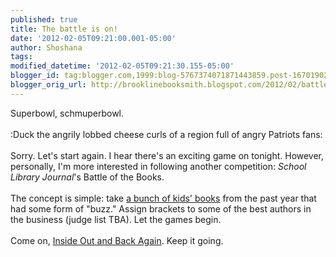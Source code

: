 ```yaml
---
published: true
title: The battle is on!
date: '2012-02-05T09:21:00.001-05:00'
author: Shoshana
tags: 
modified_datetime: '2012-02-05T09:21:30.155-05:00'
blogger_id: tag:blogger.com,1999:blog-5767374071871443859.post-1670190204705022736
blogger_orig_url: http://brooklinebooksmith.blogspot.com/2012/02/battle-is-on.html
---
```


Superbowl, schmuperbowl.<br /><br />:Duck the angrily lobbed cheese curls of a region full of angry Patriots fans:<br /><br />Sorry. Let's start again. I hear there's an exciting game on tonight. However, personally, I'm more interested in following another competition: <em>School Library Journal</em>'s Battle of the Books.<br /><br />The concept is simple: take <a href="http://battleofthebooks.slj.com/2012/02/01/our-2012-contenders/">a bunch of kids' books</a> from the past year that had some form of "buzz." Assign brackets to some of the best authors in the business (judge list TBA). Let the games begin.<br /><br />Come on, <a href="http://brooklinebooksmith-shop.com/shoshana">Inside Out and Back Again</a>. Keep it going.